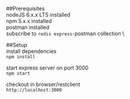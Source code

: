 ##Prerequisites \
nodeJS 6.x.x LTS installed \
npm 5.x.x installed \
postman installed \
subscribe to ``redis express``-postman collection \

##Setup \
install dependencies \
``npm install``

start express server on port 3000 \
``npm start``

checkout in browser/restclient \
``http://localhost:3000``
